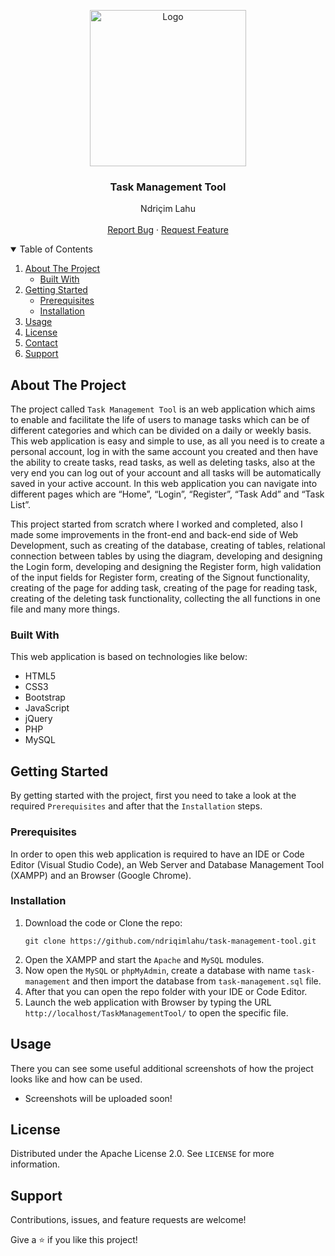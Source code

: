 <!-- PROJECT LOGO -->
<p align="center">
  <img src="https://github.com/ndriqimlahu/ndriqim-lahu-portfolio/blob/main/assets/portfolio/TaskManagementTool.png" alt="Logo" width="250" height="250">
  <h3 align="center">Task Management Tool</h3>
  <p align="center">
    Ndriçim Lahu
    <br>
    <br>
    <a href="https://github.com/ndriqimlahu/task-management-tool/issues">Report Bug</a>
    ·
    <a href="https://github.com/ndriqimlahu/task-management-tool/issues">Request Feature</a>
  </p>
</p>


<!-- TABLE OF CONTENTS -->
<details open="open">
  <summary>Table of Contents</summary>
  <ol>
    <li>
      <a href="#about-the-project">About The Project</a>
      <ul>
        <li><a href="#built-with">Built With</a></li>
      </ul>
    </li>
    <li>
      <a href="#getting-started">Getting Started</a>
      <ul>
        <li><a href="#prerequisites">Prerequisites</a></li>
        <li><a href="#installation">Installation</a></li>
      </ul>
    </li>
    <li><a href="#usage">Usage</a></li>
    <li><a href="#license">License</a></li>
    <li><a href="#contact">Contact</a></li>
    <li><a href="#support">Support</a></li>
  </ol>
</details>


<!-- ABOUT THE PROJECT -->
## About The Project

The project called `Task Management Tool` is an web application which aims to enable and facilitate the life of users to manage tasks which can be of different categories and which can be divided on a daily or weekly basis. This web application is easy and simple to use, as all you need is to create a personal account, log in with the same account you created and then have the ability to create tasks, read tasks, as well as deleting tasks, also at the very end you can log out of your account and all tasks will be automatically saved in your active account. In this web application you can navigate into different pages which are “Home”, “Login”, “Register”, “Task Add” and “Task List”.

This project started from scratch where I worked and completed, also I made some improvements in the front-end and back-end side of Web Development, such as creating of the database, creating of tables, relational connection between tables by using the diagram, developing and designing the Login form, developing and designing the Register form, high validation of the input fields for Register form, creating of the Signout functionality, creating of the page for adding task, creating of the page for reading task, creating of the deleting task functionality, collecting the all functions in one file and many more things.


### Built With

This web application is based on technologies like below:

* HTML5
* CSS3
* Bootstrap
* JavaScript
* jQuery
* PHP
* MySQL


<!-- GETTING STARTED -->
## Getting Started

By getting started with the project, first you need to take a look at the required `Prerequisites` and after that the `Installation` steps.


### Prerequisites

In order to open this web application is required to have an IDE or Code Editor (Visual Studio Code), an Web Server and Database Management Tool (XAMPP) and an Browser (Google Chrome).


### Installation

1. Download the code or Clone the repo:
   ```terminal
   git clone https://github.com/ndriqimlahu/task-management-tool.git
   ```
2. Open the XAMPP and start the `Apache` and `MySQL` modules.
3. Now open the `MySQL` or `phpMyAdmin`, create a database with name `task-management` and then import the database from `task-management.sql` file.
4. After that you can open the repo folder with your IDE or Code Editor.
5. Launch the web application with Browser by typing the URL `http://localhost/TaskManagementTool/` to open the specific file.


<!-- USAGE -->
## Usage

There you can see some useful additional screenshots of how the project looks like and how can be used.

* Screenshots will be uploaded soon!


<!-- LICENSE -->
## License

Distributed under the Apache License 2.0. See `LICENSE` for more information.


<!-- SUPPORT -->
## Support

Contributions, issues, and feature requests are welcome!

Give a ⭐️ if you like this project!

